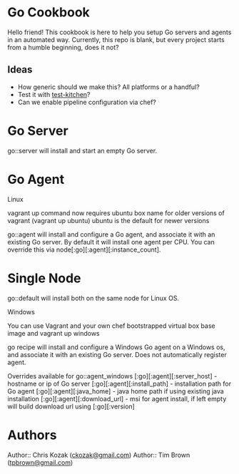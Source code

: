 # Go Cookbook

Hello friend! This cookbook is here to help you setup Go servers and agents
in an automated way. Currently, this repo is blank, but every project starts
from a humble beginning, does it not?

## Ideas

- How generic should we make this? All platforms or a handful?
- Test it with [test-kitchen](https://github.com/opscode/test-kitchen)?
- Can we enable pipeline configuration via chef?

# Go Server

go::server will install and start an empty Go server.

# Go Agent

Linux

vagrant up command now requires ubuntu box name for older versions of vagrant (vagrant up ubuntu)
ubuntu is the default for newer versions

go::agent will install and configure a Go agent, and associate it with an existing Go server.  By default it will install one agent per CPU.  You can override this via node[:go][:agent][:instance_count].

# Single Node
go::default will install both on the same node for Linux OS.

Windows

You can use Vagrant and your own chef bootstrapped virtual box base image and vagrant up windows

go recipe will install and configure a Windows Go agent on a Windows os, and associate it with an existing Go server.  Does not automatically register agent.

Overrides available for go::agent_windows
[:go][:agent][:server_host] - hostname or ip of Go server
[:go][:agent][:install_path] - installation path for Go agent
[:go][:agent][:java_home] - java home path if using existing java installation
[:go][:agent][:download_url] - msi for agent install, if left empty will build download url using [:go][:version]

# Authors
Author:: Chris Kozak (<ckozak@gmail.com>)
Author:: Tim Brown (<tpbrown@gmail.com>)